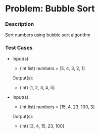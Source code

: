 # Problem: Bubble Sort

### Description
Sort numbers using bubble sort algorithm

### Test Cases
* Input(s):
    - (int list) numbers = [5, 4, 3, 2, 1]

  Output(s):
    - (int) [1, 2, 3, 4, 5]

* Input(s):
    - (int list) numbers = [15, 4, 23, 100, 3]

  Output(s):
    - (int) [3, 4, 15, 23, 100]
